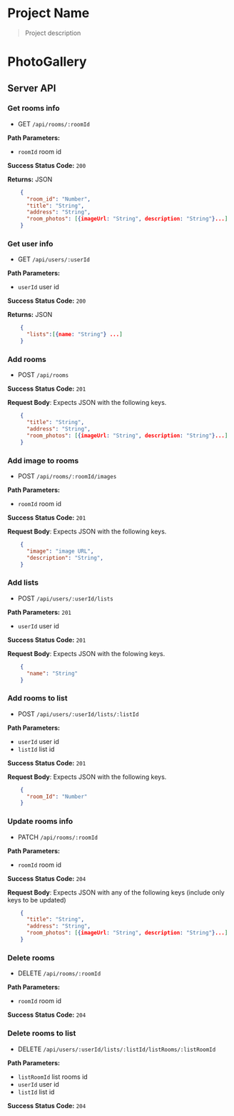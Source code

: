 # Project Name
>Project description

# PhotoGallery

## Server API

### Get rooms info
  * GET `/api/rooms/:roomId`

**Path Parameters:**
  * `roomId` room id

**Success Status Code:** `200`

**Returns:** JSON

```json
    {
      "room_id": "Number",
      "title": "String",
      "address": "String",
      "room_photos": [{imageUrl: "String", description: "String"}...]
    }
```

### Get user info
  * GET `/api/users/:userId`

**Path Parameters:**
  * `userId` user id

**Success Status Code:** `200`

**Returns:** JSON

```json
    {
      "lists":[{name: "String"} ...]
    }
```


### Add rooms
  * POST `/api/rooms`

**Success Status Code:** `201`

**Request Body**: Expects JSON with the following keys.

```json
    {
      "title": "String",
      "address": "String",
      "room_photos": [{imageUrl: "String", description: "String"}...]
    }
```

### Add image to rooms
  * POST `/api/rooms/:roomId/images`

**Path Parameters:**

  * `roomId` room id

**Success Status Code:** `201`

**Request Body**: Expects JSON with the following keys.

```json
    {
      "image": "image URL",
      "description": "String",
    }
```


### Add lists
  * POST `/api/users/:userId/lists`

**Path Parameters:** `201`

  * `userId` user id

**Success Status Code:** `201`

**Request Body**: Expects JSON with the folowing keys.

```json
    {
      "name": "String"
    }
```

### Add rooms to list
  * POST `/api/users/:userId/lists/:listId`

**Path Parameters:**
  * `userId` user id
  * `listId` list id


**Success Status Code:** `201`

**Request Body**: Expects JSON with the following keys.

```json
    {
      "room_Id": "Number"
    }
```

### Update rooms info
  * PATCH `/api/rooms/:roomId`

**Path Parameters:**
  * `roomId` room id

**Success Status Code:** `204`

**Request Body**: Expects JSON with any of the following keys (include only keys to be updated)

```json
    {
      "title": "String",
      "address": "String",
      "room_photos": [{imageUrl: "String", description: "String"}...]
    }
```


### Delete rooms
  * DELETE `/api/rooms/:roomId`

**Path Parameters:**
  * `roomId` room id

**Success Status Code:** `204`

### Delete rooms to list
  * DELETE `/api/users/:userId/lists/:listId/listRooms/:listRoomId`

**Path Parameters:**
  * `listRoomId` list rooms id
  * `userId` user id
  * `listId` list id

**Success Status Code:** `204`

